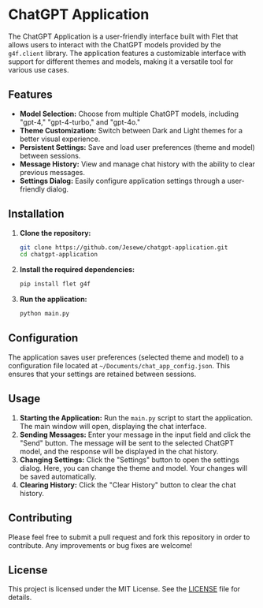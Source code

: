# ChatGPT Application

The ChatGPT Application is a user-friendly interface built with Flet that allows users to interact with the ChatGPT models provided by the `g4f.client` library. The application features a customizable interface with support for different themes and models, making it a versatile tool for various use cases.

## Features

- **Model Selection:** Choose from multiple ChatGPT models, including "gpt-4," "gpt-4-turbo," and "gpt-4o."
- **Theme Customization:** Switch between Dark and Light themes for a better visual experience.
- **Persistent Settings:** Save and load user preferences (theme and model) between sessions.
- **Message History:** View and manage chat history with the ability to clear previous messages.
- **Settings Dialog:** Easily configure application settings through a user-friendly dialog.

## Installation

1. **Clone the repository:**

   ```bash
   git clone https://github.com/Jesewe/chatgpt-application.git
   cd chatgpt-application
   ```

2. **Install the required dependencies:**

   ```bash
   pip install flet g4f
   ```

3. **Run the application:**

   ```bash
   python main.py
   ```

## Configuration

The application saves user preferences (selected theme and model) to a configuration file located at `~/Documents/chat_app_config.json`. This ensures that your settings are retained between sessions.

## Usage

1. **Starting the Application:** Run the `main.py` script to start the application. The main window will open, displaying the chat interface.
2. **Sending Messages:** Enter your message in the input field and click the "Send" button. The message will be sent to the selected ChatGPT model, and the response will be displayed in the chat history.
3. **Changing Settings:** Click the "Settings" button to open the settings dialog. Here, you can change the theme and model. Your changes will be saved automatically.
4. **Clearing History:** Click the "Clear History" button to clear the chat history.

## Contributing

Please feel free to submit a pull request and fork this repository in order to contribute. Any improvements or bug fixes are welcome!

## License

This project is licensed under the MIT License. See the [LICENSE](LICENSE) file for details.